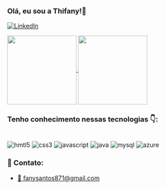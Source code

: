 ### Olá, eu sou a Thifany!👋

[![LinkedIn](https://img.shields.io/badge/LinkedIn-0077B5?style=for-the-badge&logo=linkedin&logoColor=white)](https://www.linkedin.com/in/thifanyduarte/)


<a href="https://github.com/anuraghazra/github-readme-stats">
  <img height=160 align="center" src="https://github-readme-stats.vercel.app/api?username=Th-fa&show_icons=true&theme=tokyonight" />
</a>
<a href="https://github.com/Th-fa/convoychat">
  <img height=160 align="center" src="https://github-readme-stats.vercel.app/api/top-langs/?username=Th-fa&layout=compact&langs_count=16&theme=tokyonight&card_width=250" />
</a>

### Tenho conhecimento nessas tecnologias 👇:

<div style="display: inline-block;"> <br>
<img align=center alt="hmtl5" src="https://img.shields.io/badge/HTML5-E34F26?style=for-the-badge&logo=html5&logoColor=white"> 
<div style="display: inline-block;">
<img align=center alt="css3" src="https://img.shields.io/badge/CSS3-1572B6?style=for-the-badge&logo=css3&logoColor=white"> 
<img align=center alt="javascript" src="https://img.shields.io/badge/JavaScript-F7DF1E?style=for-the-badge&logo=javascript&logoColor=black"> 
<img align=center alt="java" src="https://img.shields.io/badge/Java-ED8B00?style=for-the-badge&logo=openjdk&logoColor=white"> 
<img align=center alt="mysql" src="https://img.shields.io/badge/MySQL-00000F?style=for-the-badge&logo=mysql&logoColor=white">
<img align=center alt="azure" src="https://img.shields.io/badge/microsoft%20azure-0089D6?style=for-the-badge&logo=microsoft-azure&logoColor=white"> 
</div> <br>

### 📱 Contato:

- [📧 fanysantos871@gmail.com](fanysantos871@gmail.com)

